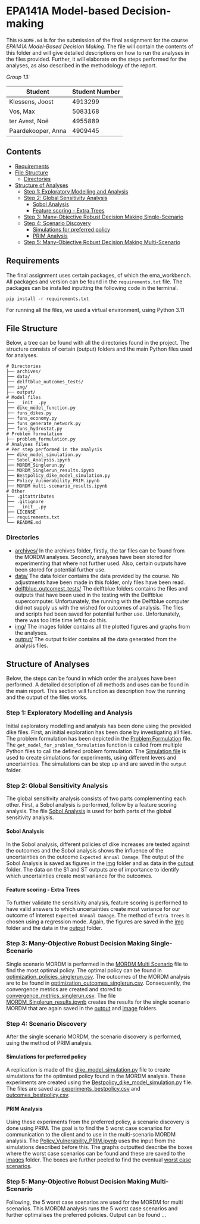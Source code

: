 # EPA141A Model-based Decision-making
This `README.md` is for the submission of the final assignment for the course *EPA141A Model-Based Decision Making*. 
The file will contain the contents of this folder and will give detailed descriptions on how to run the analyses in the files provided.
Further, it will elaborate on the steps performed for the analyses, as also described in the methodology of the report.

*Group 13:*

| Student            | Student Number |
|--------------------|----------------|
| Klessens, Joost    | 4913299        |
| Vos, Max           | 5083168        |
| ter Avest, Noë     | 4955889        |
| Paardekooper, Anna | 4909445        |

## Contents
- [Requirements](#requirements)
- [File Structure](#file-structure)
  - [Directories](#directories)
- [Structure of Analyses](#structure-of-analyses)
  - [Step 1: Exploratory Modelling and Analysis](#step-1-exploratory-modelling-and-analysis-)
  - [Step 2: Global Sensitivity Analysis](#step-2-global-sensitivity-analysis)
    - [Sobol Analysis](#sobol-analysis)
    - [Feature scoring - Extra Trees](#feature-scoring---extra-trees)
  - [Step 3: Many-Objective Robust Decision Making Single-Scenario](#step-3-many-objective-robust-decision-making-single-scenario)
  - [Step 4: Scenario Discovery](#step-4-scenario-discovery)
    - [Simulations for preferred policy](#simulations-for-preferred-policy)
    - [PRIM Analysis](#prim-analysis)
  - [Step 5: Many-Objective Robust Decision Making Multi-Scenario](#step-5-many-objective-robust-decision-making-multi-scenario)

## Requirements
The final assignment uses certain packages, of which the ema_workbench. All packages and version can be found in the `requirements.txt` file.
The packages can be installed inputting the following code in the terminal.
```
pip install -r requirements.txt
```
For running all the files, we used a virtual environment, using Python 3.11

## File Structure
Below, a tree can be found with all the directories found in the project. The structure consists of certain (output) folders and the main Python files used for analyses.
```
# Directories
├── archives/
├── data/
├── delftblue_outcomes_tests/
├── img/
├── output/
# Model files
├── __init__.py
├── dike_model_function.py
├── funs_dikes.py
├── funs_economy.py
├── funs_generate_network.py
├── funs_hydrostat.py
# Problem formulation
├── problem_formulation.py
# Analyses files 
# Per step performed in the analysis
├── dike_model_simulation.py
├── Sobol_Analysis.ipynb
├── MORDM_Singlerun.py
├── MORDM_Singlerun_results.ipynb
├── Bestpolicy_dike_model_simulation.py
├── Policy_Vulnerability_PRIM.ipynb
├── MORDM multi-scenario_results.ipynb
# Other
├── .gitattributes
├── .gitignore
├── __init__.py
├── LICENSE 
├── requirements.txt
└── README.md
```

### Directories
* [archives/](archives) In the archives folder, firstly, the tar files can be found from the MORDM analyses. Secondly, analyses have been stored for experimenting that where not further used. Also, certain outputs have been stored for potential further use.  
* [data/](data) The data folder contains the data provided by the course. No adjustments have been made in this folder, only files have been read.
* [delftblue_outcomest_tests/](img) The delftblue folders contains the files and outputs that have been used in the testing with the Delftblue supercomputer. Unfortunately, the running with the Delftblue computer did not supply us with the wished for outcomes of analysis. The files and scripts had been saved for potential further use. Unfortunately, there was too little time left to do this. 
* [img/](img) The images folder contains all the plotted figures and graphs from the analyses.
* [output/](output) The output folder contains all the data generated from the analysis files.

## Structure of Analyses
Below, the steps can be found in which order the analyses have been performed. A detailed description of all methods and uses can be found in the main report. This section will function as description how the running and the output of the files works. 

### Step 1: Exploratory Modelling and Analysis 
Initial exploratory modelling and analysis has been done using the provided dike files. First, an initial exploration has been done by investigating all files.
The problem formulation has been depicted in the [Problem Formulation](problem_formulation.py) file.
The `get_model_for_problem_formulation` function is called from multiple Python files to call the defined problem formulation.
The [Simulation file](dike_model_simulation.py) is used to create simulations for experiments, using different levers and uncertainties. 
The simulations can be step up and are saved in the `output` folder. 

### Step 2: Global Sensitivity Analysis
The global sensitivity analysis consists of two parts complementing each other. First, a Sobol analysis is performed, follow by a feature scoring analysis.
The file [Sobol Analysis](Sobol_Analysis.ipynb) is used for both parts of the global sensitivity analysis. 
#### Sobol Analysis
In the Sobol analysis, different policies of dike increases are tested against the outcomes and the Sobol analysis shows the influence of the uncertainties on the outcome `Expected Annual Damage`.
The output of the Sobol Analysis is saved as figures in the [img](img) folder and as data in the [output](output) folder. The data on the S1 and ST outputs are of importance to identify which uncertainties create most variance for the outcomes.  

#### Feature scoring - Extra Trees
To further validate the sensitivity analysis, feature scoring is performed to have valid answers to which uncertainties create most variance for our outcome of interest `Expected Annual Damage`.
The method of `Extra Trees` is chosen using a regression mode. Again, the figures are saved in the [img](img) folder and the data in the [output](output) folder.

### Step 3: Many-Objective Robust Decision Making Single-Scenario
Single scenario MORDM is performed in the [MORDM Multi Scenario](MORDM_Singlerun.py) file to find the most optimal policy. 
The optimal policy can be found in [optimization_policies_singlerun.csv](output/optimization_policies_singlerun.csv). The outcomes of the MORDM analysis are to be found in [optimization_outcomes_singlerun.csv](output/optimization_outcomes_singlerun.csv). 
Consequently, the convergence metrics are created and stored to [convergence_metrics_singlerun.csv](output/convergence_metrics_singlerun.csv).
The file [MORDM_Singlerun_results.ipynb](MORDM_Singlerun_results.ipynb) creates the results for the single scenario MORDM that are again saved in the [output](output) and [image](img) folders.  

### Step 4: Scenario Discovery
After the single scenario MORDM, the scenario discovery is performed, using the method of PRIM analysis. 
#### Simulations for preferred policy
A replication is made of the [dike_model_simulation.py](dike_model_simulation.py) file to create simulations for the optimised policy found in the MORDM analysis. These experiments are created using the [Bestpolicy_dike_model_simulation.py](Bestpolicy_dike_model_simulation.py) file. The files are saved as [experiments_bestpolicy.csv](output/experiments_bestpolicy.csv) and [outcomes_bestpolicy.csv](output/outcomes_bestpolicy.csv).

#### PRIM Analysis
Using these experiments from the preferred policy, a scenario discovery is done using PRIM. The goal is to find the 5 worst case scenarios for communication to the client and to use in the multi-scenario MORDM analysis.
The [Policy_Vulnerability_PRIM.ipynb](Policy_Vulnerability_PRIM.ipynb) uses the input from the simulations described before this. The graphs outputted describe the boxes where the worst case scenarios can be found and these are saved to the [images](img) folder. 
The boxes are further peeled to find the eventual [worst case scenarios](output/worst_5_case_scenarios.csv).

### Step 5: Many-Objective Robust Decision Making Multi-Scenario
Following, the 5 worst case scenarios are used for the MORDM for multi scenarios. This MORDM analysis runs the 5 worst case scenarios and further optimalises the preferred policies. Output can be found ... 
